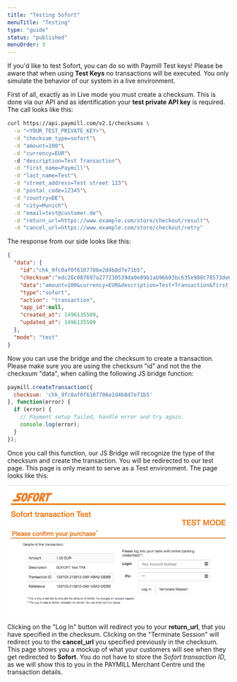 ```yaml
---
title: "Testing Sofort"
menuTitle: "Testing"
type: "guide"
status: "published"
menuOrder: 3
---
```


If you'd like to test Sofort, you can do so with Paymill Test keys!
Please be aware that when using **Test Keys** no transactions will be executed. You only simulate the behavior of our system in a live environment.

First of all, exactly as in Live mode you must create a checksum. This is done via our API and as identification your **test private API key** is required. The call looks like this:

```bash
curl https://api.paymill.com/v2.1/checksums \
  -u "<YOUR_TEST_PRIVATE_KEY>"\
  -d "checksum_type=sofort"\
  -d "amount=100"\
  -d "currency=EUR"\  
  -d "description=Test Transaction"\
  -d "first_name=Paymill"\
  -d "last_name=Test"\
  -d "street_address=Test street 123"\
  -d "postal_code=12345"\
  -d "country=DE"\
  -d "city=Munich"\
  -d "email=test@customer.de"\
  -d "return_url=https://www.example.com/store/checkout/result"\
  -d "cancel_url=https://www.example.com/store/checkout/retry"
```

The response from our side looks like this:

```JSON
{
  "data": {
    "id":"chk_9fc0af0f6107706e2d4b8d7e71b5",
    "checksum":"edc26c087697a277230539da0e89b1ab96b93bc635e980c78573de6be3041689c77401bc299aa8c98cda33abe6b097f3df009feb495b19215f407c9655401c1b",
    "data":"amount=100&currency=EUR&description=Test+Transaction&first_name=first_name=Paymill&last_name=Test&street_address=Test+street+123&postal_code=12345&country=DE&city=Munich&email=test@customer.de&return_url=https%3A%2F%2Fwww.example.com%2Fstore%2Fcheckout%2Fresult&cancel_url=https%3A%2F%2Fwww.example.com%2Fstore%2Fcheckout%2Fretry",
    "type":"sofort",
    "action": "transaction",
    "app_id":null,
    "created_at": 1496135509,
    "updated_at": 1496135509
  },
  "mode": "test"
}
```
Now you can use the bridge and the checksum to create a transaction. Please make sure you are using the checksum "id" and not the the checksum "data", when calling the following JS bridge function:

```Javascript
paymill.createTransaction({
  checksum: 'chk_9fc0af0f6107706e2d4b8d7e71b5'
}, function(error) {
  if (error) {
    // Payment setup failed, handle error and try again.
    console.log(error);
  }
});
```

Once you call this function, our JS Bridge will recognize the type of the checksum and create the transaction. You will be redirected to our test page. This page is only meant to serve as a Test environment.
The page looks like this:

![](/guides/images/Sofort-Test-Mode.png)

Clicking on the "Log In" button will redirect you to your **return_url**, that you have specified in the checksum.
Clicking on the "Terminate Session" will redirect you to the **cancel_url** you specified previously in the checksum.
This page shows you a mockup of what your customers will see when they get redirected to **Sofort**.
You do not have to store the *Sofort transaction ID*, as we will show this to you in the PAYMILL Merchant Centre und the transaction details.

